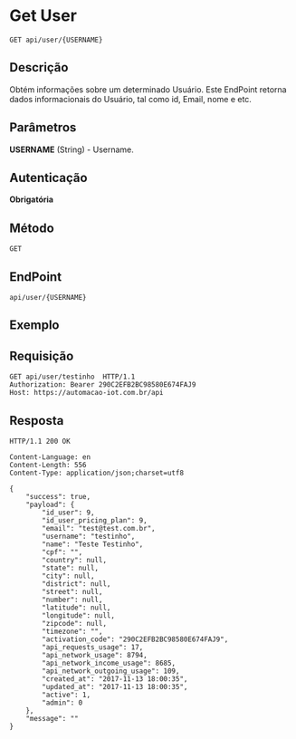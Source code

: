 # Get User

`GET api/user/{USERNAME}`    

## Descrição

Obtém informações sobre um determinado Usuário. Este EndPoint retorna dados informacionais do Usuário, tal como id, Email, nome e etc.

## Parâmetros

**USERNAME** (String) - Username.

## Autenticação

**Obrigatória**

## Método

`GET`

## EndPoint

`api/user/{USERNAME}`

## Exemplo

## Requisição

```
GET api/user/testinho  HTTP/1.1  
Authorization: Bearer 290C2EFB2BC98580E674FAJ9  
Host: https://automacao-iot.com.br/api
```

## Resposta

```
HTTP/1.1 200 OK

Content-Language: en
Content-Length: 556
Content-Type: application/json;charset=utf8

{
    "success": true,
    "payload": {
        "id_user": 9,
        "id_user_pricing_plan": 9,
        "email": "test@test.com.br",
        "username": "testinho",
        "name": "Teste Testinho",
        "cpf": "",
        "country": null,
        "state": null,
        "city": null,
        "district": null,
        "street": null,
        "number": null,
        "latitude": null,
        "longitude": null,
        "zipcode": null,
        "timezone": "",
        "activation_code": "290C2EFB2BC98580E674FAJ9",
        "api_requests_usage": 17,
        "api_network_usage": 8794,
        "api_network_income_usage": 8685,
        "api_network_outgoing_usage": 109,
        "created_at": "2017-11-13 18:00:35",
        "updated_at": "2017-11-13 18:00:35",
        "active": 1,
        "admin": 0
    },
    "message": ""
}
```

